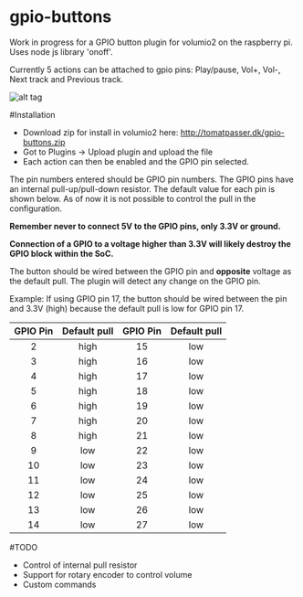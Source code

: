 # gpio-buttons

Work in progress for a GPIO button plugin for volumio2 on the raspberry pi. Uses node js library 'onoff'.

Currently 5 actions can be attached to gpio pins: Play/pause, Vol+, Vol-, Next track and Previous track.

![alt tag](http://tomatpasser.dk/gpio-buttons2.png)

#Installation

- Download zip for install in volumio2 here: http://tomatpasser.dk/gpio-buttons.zip
- Got to Plugins -> Upload plugin and upload the file
- Each action can then be enabled and the GPIO pin selected.

The pin numbers entered should be GPIO pin numbers. The GPIO pins have an internal pull-up/pull-down resistor. The default value for each pin is shown below. As of now it is not possible to control the pull in the configuration. 

__Remember never to connect 5V to the GPIO pins, only 3.3V or ground.__

__Connection of a GPIO to a voltage higher than 3.3V will likely destroy the GPIO block within the SoC.__

The button should be wired between the GPIO pin and __opposite__ voltage as the default pull. The plugin will detect any change on the GPIO pin.

Example: If using GPIO pin 17, the button should be wired between the pin and 3.3V (high) because the default pull is low for GPIO pin 17.


| GPIO Pin      | Default pull  | GPIO Pin      | Default pull  |
| :-----------: |:-------------:| :-----------: |:-------------:|
| 2             | high          | 15            | low           |
| 3             | high          | 16            | low           |
| 4             | high          | 17            | low           |
| 5             | high          | 18            | low           |
| 6             | high          | 19            | low           |
| 7             | high          | 20            | low           |
| 8             | high          | 21            | low           |
| 9             | low           | 22            | low           |
| 10            | low           | 23            | low           |
| 11            | low           | 24            | low           |
| 12            | low           | 25            | low           |
| 13            | low           | 26            | low           |
| 14            | low           | 27            | low           |

#TODO
- Control of internal pull resistor
- Support for rotary encoder to control volume
- Custom commands
